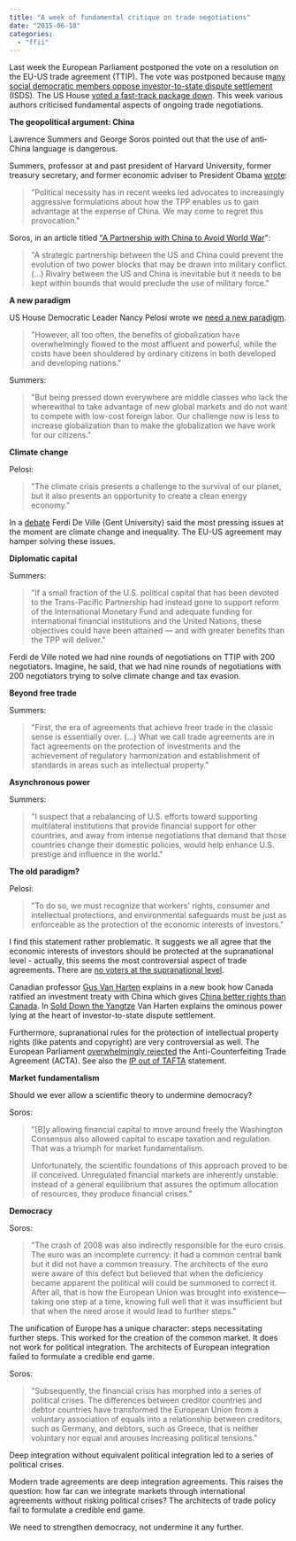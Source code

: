 ```yaml
---
title: "A week of fundamental critique on trade negotiations"
date: "2015-06-18"
categories: 
  - "ffii"
---
```


Last week the European Parliament postponed the vote on a resolution on the EU-US trade agreement (TTIP). The vote was postponed because m[any social democratic members oppose investor-to-state dispute settlement](https://blog.ffii.org/sd-isds-amendments-are-seriously-broken/) (ISDS). The US House [voted a fast-track package down](http://www.huffingtonpost.com/lori-wallach/fast-track-down_b_7585108.html). This week various authors criticised fundamental aspects of ongoing trade negotiations.

**The geopolitical argument: China**

Lawrence Summers and George Soros pointed out that the use of anti-China language is dangerous.

Summers, professor at and past president of Harvard University, former treasury secretary, and former economic adviser to President Obama [wrote](http://www.washingtonpost.com/opinions/rescuing-the-free-trade-deals/2015/06/14/f10d82c2-1119-11e5-9726-49d6fa26a8c6_story.html):

> "Political necessity has in recent weeks led advocates to increasingly aggressive formulations about how the TPP enables us to gain advantage at the expense of China. We may come to regret this provocation."

Soros, in an article titled ["A Partnership with China to Avoid World War](http://www.nybooks.com/articles/archives/2015/jul/09/partnership-china-avoid-world-war/)":

> "A strategic partnership between the US and China could prevent the evolution of two power blocks that may be drawn into military conflict. (...) Rivalry between the US and China is inevitable but it needs to be kept within bounds that would preclude the use of military force."

**A new paradigm**

US House Democratic Leader Nancy Pelosi wrote we [need a new paradigm](http://www.usatoday.com/story/opinion/2015/06/15/congress-trade-fast-track-tpa-pelosi-column/71270294/).

> "However, all too often, the benefits of globalization have overwhelmingly flowed to the most affluent and powerful, while the costs have been shouldered by ordinary citizens in both developed and developing nations."

Summers:

> "But being pressed down everywhere are middle classes who lack the wherewithal to take advantage of new global markets and do not want to compete with low-cost foreign labor. Our challenge now is less to increase globalization than to make the globalization we have work for our citizens."

**Climate change**

Pelosi:

> "The climate crisis presents a challenge to the survival of our planet, but it also presents an opportunity to create a clean energy economy."

In a [debate](https://www.sp.nl/doe-mee/2015/moed-debat-over-ttip) Ferdi De Ville (Gent University) said the most pressing issues at the moment are climate change and inequality. The EU-US agreement may hamper solving these issues.

**Diplomatic capital**

Summers:

> "If a small fraction of the U.S. political capital that has been devoted to the Trans-Pacific Partnership had instead gone to support reform of the International Monetary Fund and adequate funding for international financial institutions and the United Nations, these objectives could have been attained — and with greater benefits than the TPP will deliver."

Ferdi de Ville noted we had nine rounds of negotiations on TTIP with 200 negotiators. Imagine, he said, that we had nine rounds of negotiations with 200 negotiators trying to solve climate change and tax evasion.

**Beyond free trade**

Summers:

> "First, the era of agreements that achieve freer trade in the classic sense is essentially over. (...) What we call trade agreements are in fact agreements on the protection of investments and the achievement of regulatory harmonization and establishment of standards in areas such as intellectual property."

**Asynchronous power**

Summers:

> "I suspect that a rebalancing of U.S. efforts toward supporting multilateral institutions that provide financial support for other countries, and away from intense negotiations that demand that those countries change their domestic policies, would help enhance U.S. prestige and influence in the world."

**The old paradigm?**

Pelosi:

> "To do so, we must recognize that workers' rights, consumer and intellectual protections, and environmental safeguards must be just as enforceable as the protection of the economic interests of investors."

I find this statement rather problematic. It suggests we all agree that the economic interests of investors should be protected at the supranational level - actually, this seems the most controversial aspect of trade agreements. There are [no voters at the supranational level](https://blog.ffii.org/international-investment-court-plan-threatens-our-democracy/).

Canadian professor [Gus Van Harten](http://papers.ssrn.com/sol3/cf_dev/AbsByAuth.cfm?per_id=638855) explains in a new book how Canada ratified an investment treaty with China which gives [China better rights than Canada](http://papers.ssrn.com/sol3/papers.cfm?abstract_id=2410532). In [Sold Down the Yangtze](http://m.barnesandnoble.com/w/sold-down-the-yangtze-gus-van-harten/1121902002?ean=9780994087805) Van Harten explains the ominous power lying at the heart of investor-to-state dispute settlement.

Furthermore, supranational rules for the protection of intellectual property rights (like patents and copyright) are very controversial as well. The European Parliament [overwhelmingly rejected](https://blog.ffii.org/european-parliament-rejects-acta/) the Anti-Counterfeiting Trade Agreement (ACTA). See also the [IP out of TAFTA](http://www.citizen.org/IP-out-of-TAFTA) statement.

**Market fundamentalism**

Should we ever allow a scientific theory to undermine democracy?

Soros:

> "\[B\]y allowing financial capital to move around freely the Washington Consensus also allowed capital to escape taxation and regulation. That was a triumph for market fundamentalism.
> 
> Unfortunately, the scientific foundations of this approach proved to be ill conceived. Unregulated financial markets are inherently unstable: instead of a general equilibrium that assures the optimum allocation of resources, they produce financial crises."

**Democracy**

Soros:

> "The crash of 2008 was also indirectly responsible for the euro crisis. The euro was an incomplete currency: it had a common central bank but it did not have a common treasury. The architects of the euro were aware of this defect but believed that when the deficiency became apparent the political will could be summoned to correct it. After all, that is how the European Union was brought into existence—taking one step at a time, knowing full well that it was insufficient but that when the need arose it would lead to further steps."

The unification of Europe has a unique character: steps necessitating further steps. This worked for the creation of the common market. It does not work for political integration. The architects of European integration failed to formulate a credible end game.

Soros:

> "Subsequently, the financial crisis has morphed into a series of political crises. The differences between creditor countries and debtor countries have transformed the European Union from a voluntary association of equals into a relationship between creditors, such as Germany, and debtors, such as Greece, that is neither voluntary nor equal and arouses increasing political tensions."

Deep integration without equivalent political integration led to a series of political crises.

Modern trade agreements are deep integration agreements. This raises the question: how far can we integrate markets through international agreements without risking political crises? The architects of trade policy fail to formulate a credible end game.

We need to strengthen democracy, not undermine it any further.
